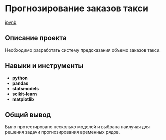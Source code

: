 # Прогнозирование заказов такси

[ipynb](https://github.com/nosnic/y_practicum/blob/main/10_taxi_orders_forecasting/taxi_orders_forecasting.ipynb)

## Описание проекта

Необходимо разработать систему предсказания объемо заказов такси.

## Навыки и инструменты

- **python**
- **pandas**
- **statsmodels**
- **scikit-learn**
- **matplotlib**

## Общий вывод

Было протестировано несколько моделей и выбрана наилучая для решения задачи прогнозирования временных рядов.
